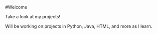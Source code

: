 #Welcome

Take a look at my projects! 

Will be working on projects in Python, Java, HTML, and more as I learn. 
